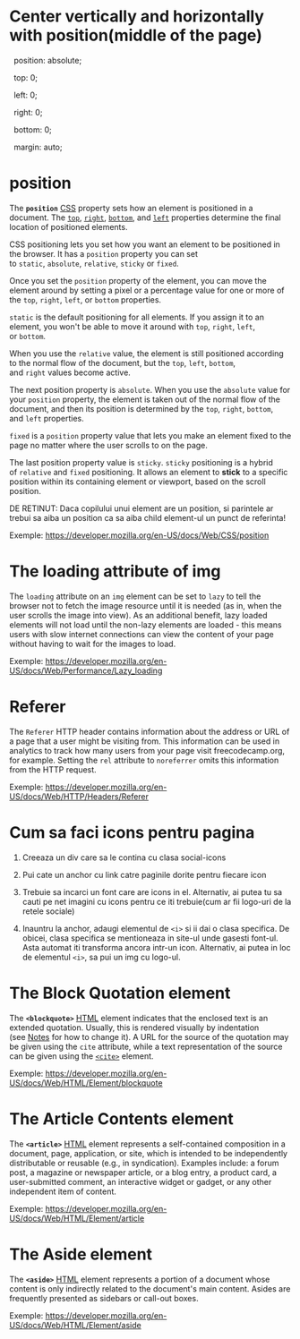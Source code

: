 
# Center vertically and horizontally with position(middle of the page)

  position: absolute;

  top: 0;

  left: 0;

  right: 0;

  bottom: 0;

  margin: auto;

# position

The **`position`** [CSS](https://developer.mozilla.org/en-US/docs/Web/CSS) property sets how an element is positioned in a document. The [`top`](https://developer.mozilla.org/en-US/docs/Web/CSS/top), [`right`](https://developer.mozilla.org/en-US/docs/Web/CSS/right), [`bottom`](https://developer.mozilla.org/en-US/docs/Web/CSS/bottom), and [`left`](https://developer.mozilla.org/en-US/docs/Web/CSS/left) properties determine the final location of positioned elements.

CSS positioning lets you set how you want an element to be positioned in the browser. It has a `position` property you can set to `static`, `absolute`, `relative`, `sticky` or `fixed`.

Once you set the `position` property of the element, you can move the element around by setting a pixel or a percentage value for one or more of the `top`, `right`, `left`, or `bottom` properties.

`static` is the default positioning for all elements. If you assign it to an element, you won't be able to move it around with `top`, `right`, `left`, or `bottom`.

When you use the `relative` value, the element is still positioned according to the normal flow of the document, but the `top`, `left`, `bottom`, and `right` values become active.

The next position property is `absolute`. When you use the `absolute` value for your `position` property, the element is taken out of the normal flow of the document, and then its position is determined by the `top`, `right`, `bottom`, and `left` properties.

`fixed` is a `position` property value that lets you make an element fixed to the page no matter where the user scrolls to on the page.

The last position property value is `sticky`. `sticky` positioning is a hybrid of `relative` and `fixed` positioning. It allows an element to **stick** to a specific position within its containing element or viewport, based on the scroll position.

DE RETINUT: Daca copilului unui element are un position, si parintele ar trebui sa aiba un position ca sa aiba child element-ul un punct de referinta!

Exemple: https://developer.mozilla.org/en-US/docs/Web/CSS/position

# The loading attribute of img


The `loading` attribute on an `img` element can be set to `lazy` to tell the browser not to fetch the image resource until it is needed (as in, when the user scrolls the image into view). As an additional benefit, lazy loaded elements will not load until the non-lazy elements are loaded - this means users with slow internet connections can view the content of your page without having to wait for the images to load.

Exemple: https://developer.mozilla.org/en-US/docs/Web/Performance/Lazy_loading

# Referer

The `Referer` HTTP header contains information about the address or URL of a page that a user might be visiting from. This information can be used in analytics to track how many users from your page visit freecodecamp.org, for example. Setting the `rel` attribute to `noreferrer` omits this information from the HTTP request. 

Exemple: https://developer.mozilla.org/en-US/docs/Web/HTTP/Headers/Referer


# Cum sa faci icons pentru pagina

1. Creeaza un div care sa le contina cu clasa social-icons

2. Pui cate un anchor cu link catre paginile dorite pentru fiecare icon

3. Trebuie sa incarci un font care are icons in el. Alternativ, ai putea tu sa cauti pe net imagini cu icons pentru ce iti trebuie(cum ar fii logo-uri de la retele sociale)

4. Inauntru la anchor, adaugi elementul de <i></i> `<i>` si ii dai o clasa specifica. De obicei, clasa specifica se mentioneaza in site-ul unde gasesti font-ul. Asta automat iti transforma ancora intr-un icon. Alternativ, ai putea in loc de elementul `<i>`, sa pui un img cu logo-ul.


# The Block Quotation element

The **`<blockquote>`** [HTML](https://developer.mozilla.org/en-US/docs/Web/HTML) element indicates that the enclosed text is an extended quotation. Usually, this is rendered visually by indentation (see [Notes](https://developer.mozilla.org/en-US/docs/Web/HTML/Element/blockquote#usage_notes) for how to change it). A URL for the source of the quotation may be given using the `cite` attribute, while a text representation of the source can be given using the [`<cite>`](https://developer.mozilla.org/en-US/docs/Web/HTML/Element/cite) element.

Exemple: https://developer.mozilla.org/en-US/docs/Web/HTML/Element/blockquote

# The Article Contents element

The **`<article>`** [HTML](https://developer.mozilla.org/en-US/docs/Web/HTML) element represents a self-contained composition in a document, page, application, or site, which is intended to be independently distributable or reusable (e.g., in syndication). Examples include: a forum post, a magazine or newspaper article, or a blog entry, a product card, a user-submitted comment, an interactive widget or gadget, or any other independent item of content.

Exemple: https://developer.mozilla.org/en-US/docs/Web/HTML/Element/article

# The Aside element

The **`<aside>`** [HTML](https://developer.mozilla.org/en-US/docs/Web/HTML) element represents a portion of a document whose content is only indirectly related to the document's main content. Asides are frequently presented as sidebars or call-out boxes.

Exemple: https://developer.mozilla.org/en-US/docs/Web/HTML/Element/aside


